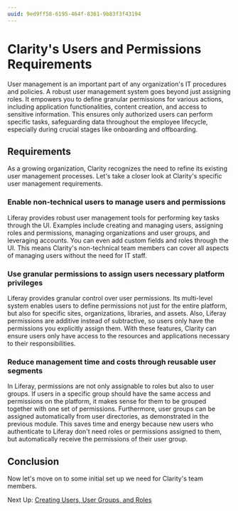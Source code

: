 ```yaml
---
uuid: 9ed9ff58-6195-464f-8361-9b83f3f43194
---
```

# Clarity's Users and Permissions Requirements

User management is an important part of any organization's IT procedures and policies. A robust user management system goes beyond just assigning roles. It empowers you to define granular permissions for various actions, including application functionalities, content creation, and access to sensitive information. This ensures only authorized users can perform specific tasks, safeguarding data throughout the employee lifecycle, especially during crucial stages like onboarding and offboarding.

## Requirements

As a growing organization, Clarity recognizes the need to refine its existing user management processes. Let's take a closer look at Clarity's specific user management requirements.

### Enable non-technical users to manage users and permissions

Liferay provides robust user management tools for performing key tasks through the UI. Examples include creating and managing users, assigning roles and permissions, managing organizations and user groups, and leveraging accounts. You can even add custom fields and roles through the UI. This means Clarity's non-technical team members can cover all aspects of managing users without the need for IT staff.

### Use granular permissions to assign users necessary platform privileges

Liferay provides granular control over user permissions. Its multi-level system enables users to define permissions not just for the entire platform, but also for specific sites, organizations, libraries, and assets. Also, Liferay permissions are additive instead of subtractive, so users only have the permissions you explicitly assign them. With these features, Clarity can ensure users only have access to the resources and applications necessary to their responsibilities.

### Reduce management time and costs through reusable user segments

In Liferay, permissions are not only assignable to roles but also to user groups. If users in a specific group should have the same access and permissions on the platform, it makes sense for them to be grouped together with one set of permissions. Furthermore, user groups can be assigned automatically from user directories, as demonstrated in the previous module. This saves time and energy because new users who authenticate to Liferay don't need roles or permissions assigned to them, but automatically receive the permissions of their user group.

## Conclusion

Now let's move on to some initial set up we need for Clarity's team members.

Next Up: [Creating Users, User Groups, and Roles](./creating-users-user-groups-and-roles.md)
